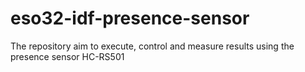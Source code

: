 # eso32-idf-presence-sensor
The repository aim to execute, control and measure results using the presence sensor HC-RS501
